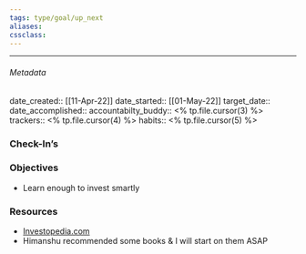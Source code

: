 ```yaml
---
tags: type/goal/up_next  
aliases:
cssclass: 
---
```

---

###### Metadata 
date_created:: [[11-Apr-22]]
date_started:: [[01-May-22]]
target_date:: 
date_accomplished::
accountabilty_buddy:: <% tp.file.cursor(3) %>
trackers:: <% tp.file.cursor(4) %>
habits:: <% tp.file.cursor(5) %>

### Check-In’s
### Objectives
- Learn enough to invest smartly


### Resources 
- [Investopedia.com](https://www.investopedia.com/)
- Himanshu recommended some books & I will start on them ASAP





